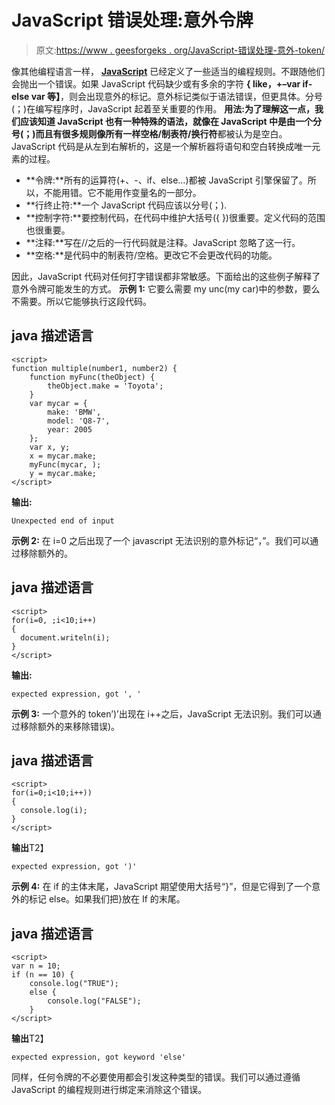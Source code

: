 # JavaScript 错误处理:意外令牌

> 原文:[https://www . geesforgeks . org/JavaScript-错误处理-意外-token/](https://www.geeksforgeeks.org/javascript-error-handling-unexpected-token/)

像其他编程语言一样， [**JavaScript**](https://www.geeksforgeeks.org/javascript-tutorial/) 已经定义了一些适当的编程规则。不跟随他们会抛出一个错误。如果 JavaScript 代码缺少或有多余的字符 **{ like，+–var if-else var 等】**，则会出现意外的标记。意外标记类似于语法错误，但更具体。分号(；)在编写程序时，JavaScript 起着至关重要的作用。
**用法:**为了理解这一点，我们应该知道 JavaScript 也有一种特殊的语法，就像在 JavaScript 中是由一个**分号(；)**而且有很多规则像所有**一样空格/制表符/换行符**都被认为是空白。JavaScript 代码是从左到右解析的，这是一个解析器将语句和空白转换成唯一元素的过程。

*   **令牌:**所有的运算符(+、-、if、else…)都被 JavaScript 引擎保留了。所以，不能用错。它不能用作变量名的一部分。
*   **行终止符:**一个 JavaScript 代码应该以分号(；).
*   **控制字符:**要控制代码，在代码中维护大括号({ })很重要。定义代码的范围也很重要。
*   **注释:**写在//之后的一行代码就是注释。JavaScript 忽略了这一行。
*   **空格:**是代码中的制表符/空格。更改它不会更改代码的功能。

因此，JavaScript 代码对任何打字错误都非常敏感。下面给出的这些例子解释了意外令牌可能发生的方式。
**示例 1:** 它要么需要 my unc(my car)中的参数，要么不需要。所以它能够执行这段代码。

## java 描述语言

```
<script>
function multiple(number1, number2) {
    function myFunc(theObject) {
        theObject.make = 'Toyota';
    }
    var mycar = {
        make: 'BMW',
        model: 'Q8-7',
        year: 2005
    };
    var x, y;
    x = mycar.make;
    myFunc(mycar, );
    y = mycar.make;
</script>
```

**输出:**

```
Unexpected end of input
```

**示例 2:** 在 i=0 之后出现了一个 javascript 无法识别的意外标记“，”。我们可以通过移除额外的。

## java 描述语言

```
<script>
for(i=0, ;i<10;i++)
{
  document.writeln(i);
}
</script>
```

**输出:**

```
expected expression, got ', '
```

**示例 3:** 一个意外的 token’)’出现在 i++之后，JavaScript 无法识别。我们可以通过移除额外的来移除错误)。

## java 描述语言

```
<script>
for(i=0;i<10;i++))
{
  console.log(i);
}
</script>
```

**输出**T2】

```
expected expression, got ')'
```

**示例 4:** 在 if 的主体末尾，JavaScript 期望使用大括号“}”，但是它得到了一个意外的标记 else。如果我们把}放在 If 的末尾。

## java 描述语言

```
<script>
var n = 10;
if (n == 10) {
    console.log("TRUE");
    else {
        console.log("FALSE");
    }
</script>
```

**输出**T2】

```
expected expression, got keyword 'else'
```

同样，任何令牌的不必要使用都会引发这种类型的错误。我们可以通过遵循 JavaScript 的编程规则进行绑定来消除这个错误。